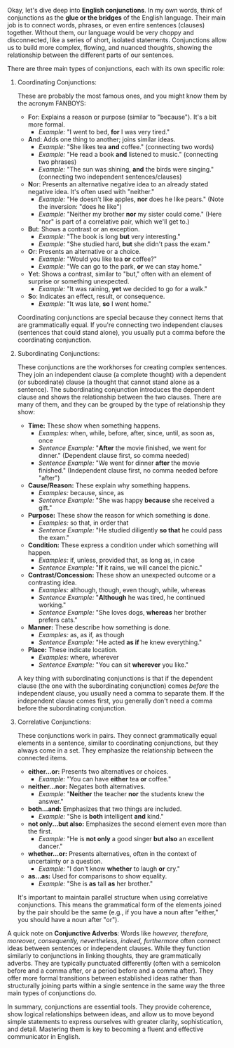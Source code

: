 Okay, let's dive deep into **English conjunctions**. In my own words, think of conjunctions as the **glue or the bridges** of the English language. Their main job is to connect words, phrases, or even entire sentences (clauses) together. Without them, our language would be very choppy and disconnected, like a series of short, isolated statements. Conjunctions allow us to build more complex, flowing, and nuanced thoughts, showing the relationship between the different parts of our sentences.

There are three main types of conjunctions, each with its own specific role:

1. Coordinating Conjunctions:
    
    These are probably the most famous ones, and you might know them by the acronym FANBOYS:
    
    - **F**or: Explains a reason or purpose (similar to "because"). It's a bit more formal.
        - _Example:_ "I went to bed, **for** I was very tired."
    - **A**nd: Adds one thing to another; joins similar ideas.
        - _Example:_ "She likes tea **and** coffee." (connecting two words)
        - _Example:_ "He read a book **and** listened to music." (connecting two phrases)
        - _Example:_ "The sun was shining, **and** the birds were singing." (connecting two independent sentences/clauses)
    - **N**or: Presents an alternative negative idea to an already stated negative idea. It's often used with "neither."
        - _Example:_ "He doesn't like apples, **nor** does he like pears." (Note the inversion: "does he like")
        - _Example:_ "Neither my brother **nor** my sister could come." (Here "nor" is part of a correlative pair, which we'll get to.)
    - **B**ut: Shows a contrast or an exception.
        - _Example:_ "The book is long **but** very interesting."
        - _Example:_ "She studied hard, **but** she didn't pass the exam."
    - **O**r: Presents an alternative or a choice.
        - _Example:_ "Would you like tea **or** coffee?"
        - _Example:_ "We can go to the park, **or** we can stay home."
    - **Y**et: Shows a contrast, similar to "but," often with an element of surprise or something unexpected.
        - _Example:_ "It was raining, **yet** we decided to go for a walk."
    - **S**o: Indicates an effect, result, or consequence.
        - _Example:_ "It was late, **so** I went home."
    
    Coordinating conjunctions are special because they connect items that are grammatically equal. If you're connecting two independent clauses (sentences that could stand alone), you usually put a comma before the coordinating conjunction.
    
2. Subordinating Conjunctions:
    
    These conjunctions are the workhorses for creating complex sentences. They join an independent clause (a complete thought) with a dependent (or subordinate) clause (a thought that cannot stand alone as a sentence). The subordinating conjunction introduces the dependent clause and shows the relationship between the two clauses. There are many of them, and they can be grouped by the type of relationship they show:
    
    - **Time:** These show when something happens.
        - _Examples:_ when, while, before, after, since, until, as soon as, once
        - _Sentence Example:_ "**After** the movie finished, we went for dinner." (Dependent clause first, so comma needed)
        - _Sentence Example:_ "We went for dinner **after** the movie finished." (Independent clause first, no comma needed before "after")
    - **Cause/Reason:** These explain why something happens.
        - _Examples:_ because, since, as
        - _Sentence Example:_ "She was happy **because** she received a gift."
    - **Purpose:** These show the reason for which something is done.
        - _Examples:_ so that, in order that
        - _Sentence Example:_ "He studied diligently **so that** he could pass the exam."
    - **Condition:** These express a condition under which something will happen.
        - _Examples:_ if, unless, provided that, as long as, in case
        - _Sentence Example:_ "**If** it rains, we will cancel the picnic."
    - **Contrast/Concession:** These show an unexpected outcome or a contrasting idea.
        - _Examples:_ although, though, even though, while, whereas
        - _Sentence Example:_ "**Although** he was tired, he continued working."
        - _Sentence Example:_ "She loves dogs, **whereas** her brother prefers cats."
    - **Manner:** These describe how something is done.
        - _Examples:_ as, as if, as though
        - _Sentence Example:_ "He acted **as if** he knew everything."
    - **Place:** These indicate location.
        - _Examples:_ where, wherever
        - _Sentence Example:_ "You can sit **wherever** you like."
    
    A key thing with subordinating conjunctions is that if the dependent clause (the one with the subordinating conjunction) comes _before_ the independent clause, you usually need a comma to separate them. If the independent clause comes first, you generally don't need a comma before the subordinating conjunction.
    
3. Correlative Conjunctions:
    
    These conjunctions work in pairs. They connect grammatically equal elements in a sentence, similar to coordinating conjunctions, but they always come in a set. They emphasize the relationship between the connected items.
    
    - **either...or:** Presents two alternatives or choices.
        - _Example:_ "You can have **either** tea **or** coffee."
    - **neither...nor:** Negates both alternatives.
        - _Example:_ "**Neither** the teacher **nor** the students knew the answer."
    - **both...and:** Emphasizes that two things are included.
        - _Example:_ "She is **both** intelligent **and** kind."
    - **not only...but also:** Emphasizes the second element even more than the first.
        - _Example:_ "He is **not only** a good singer **but also** an excellent dancer."
    - **whether...or:** Presents alternatives, often in the context of uncertainty or a question.
        - _Example:_ "I don't know **whether** to laugh **or** cry."
    - **as...as:** Used for comparisons to show equality.
        - _Example:_ "She is **as** tall **as** her brother."
    
    It's important to maintain parallel structure when using correlative conjunctions. This means the grammatical form of the elements joined by the pair should be the same (e.g., if you have a noun after "either," you should have a noun after "or").
    

A quick note on **Conjunctive Adverbs**: Words like _however, therefore, moreover, consequently, nevertheless, indeed, furthermore_ often connect ideas between sentences or independent clauses. While they function similarly to conjunctions in linking thoughts, they are grammatically adverbs. They are typically punctuated differently (often with a semicolon before and a comma after, or a period before and a comma after). They offer more formal transitions between established ideas rather than structurally joining parts within a single sentence in the same way the three main types of conjunctions do.

In summary, conjunctions are essential tools. They provide coherence, show logical relationships between ideas, and allow us to move beyond simple statements to express ourselves with greater clarity, sophistication, and detail. Mastering them is key to becoming a fluent and effective communicator in English.